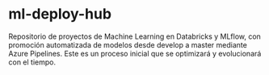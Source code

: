 # ml-deploy-hub
Repositorio de proyectos de Machine Learning en Databricks y MLflow, con promoción automatizada de modelos desde develop a master mediante Azure Pipelines. Este es un proceso inicial que se optimizará y evolucionará con el tiempo.
